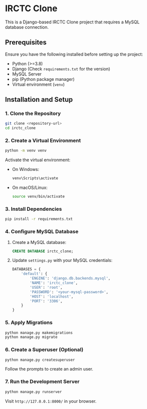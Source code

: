 # IRCTC Clone

This is a Django-based IRCTC Clone project that requires a MySQL database connection.

## Prerequisites

Ensure you have the following installed before setting up the project:

- Python (>=3.8)
- Django (Check `requirements.txt` for the version)
- MySQL Server
- pip (Python package manager)
- Virtual environment (`venv`)

## Installation and Setup

### 1. Clone the Repository

```sh
git clone <repository-url>
cd irctc_clone
```

### 2. Create a Virtual Environment

```sh
python -m venv venv
```

Activate the virtual environment:

- On Windows:
  ```sh
  venv\Scripts\activate
  ```
- On macOS/Linux:
  ```sh
  source venv/bin/activate
  ```

### 3. Install Dependencies

```sh
pip install -r requirements.txt
```

### 4. Configure MySQL Database

1. Create a MySQL database:
   ```sql
   CREATE DATABASE irctc_clone;
   ```

2. Update `settings.py` with your MySQL credentials:

   ```python
   DATABASES = {
       'default': {
           'ENGINE': 'django.db.backends.mysql',
           'NAME': 'irctc_clone',
           'USER': 'root',
           'PASSWORD': '<your-mysql-password>',
           'HOST': 'localhost',
           'PORT': '3306',
       }
   }
   ```

### 5. Apply Migrations

```sh
python manage.py makemigrations
python manage.py migrate
```

### 6. Create a Superuser (Optional)

```sh
python manage.py createsuperuser
```

Follow the prompts to create an admin user.

### 7. Run the Development Server

```sh
python manage.py runserver
```

Visit `http://127.0.0.1:8000/` in your browser.
